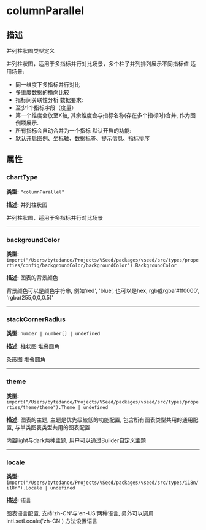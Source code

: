 # columnParallel
## 描述
并列柱状图类型定义

并列柱状图，适用于多指标并行对比场景，多个柱子并列排列展示不同指标值
适用场景:
- 同一维度下多指标并行对比
- 多维度数据的横向比较
- 指标间关联性分析
数据要求:
- 至少1个指标字段（度量）
- 第一个维度会放至X轴, 其余维度会与指标名称(存在多个指标时)合并, 作为图例项展示.
- 所有指标会自动合并为一个指标
默认开启的功能:
- 默认开启图例、坐标轴、数据标签、提示信息、指标排序


## 属性

### chartType

**类型:** `"columnParallel"`

**描述:**
并列柱状图

并列柱状图，适用于多指标并行对比场景

---

### backgroundColor

**类型:** `import("/Users/bytedance/Projects/VSeed/packages/vseed/src/types/properties/config/backgroundColor/backgroundColor").BackgroundColor`

**描述:**
图表的背景颜色

背景颜色可以是颜色字符串, 例如'red', 'blue', 也可以是hex, rgb或rgba'#ff0000', 'rgba(255,0,0,0.5)'

---

### stackCornerRadius

**类型:** `number | number[] | undefined`

**描述:**
柱状图 堆叠圆角

条形图 堆叠圆角

---

### theme

**类型:** `import("/Users/bytedance/Projects/VSeed/packages/vseed/src/types/properties/theme/theme").Theme | undefined`

**描述:**
图表的主题, 主题是优先级较低的功能配置, 包含所有图表类型共用的通用配置, 与单类图表类型共用的图表配置

内置light与dark两种主题, 用户可以通过Builder自定义主题

---

### locale

**类型:** `import("/Users/bytedance/Projects/VSeed/packages/vseed/src/types/i18n/i18n").Locale | undefined`

**描述:**
语言

图表语言配置, 支持'zh-CN'与'en-US'两种语言, 另外可以调用 intl.setLocale('zh-CN') 方法设置语言